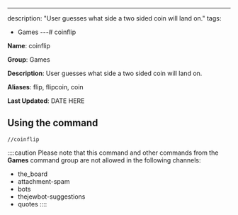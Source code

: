 ---
description: "User guesses what side a two sided coin will land on."
tags:
  - Games
---# coinflip

**Name**: coinflip

**Group**: Games

**Description**: User guesses what side a two sided coin will land on.

**Aliases**: flip, flipcoin, coin

**Last Updated**: DATE HERE

## Using the command

    //coinflip

::::caution Please note that this command and other commands from the **Games** command group are not allowed in the following channels:
- the_board
- attachment-spam
- bots
- thejewbot-suggestions
- quotes
::::